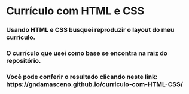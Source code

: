 # <h1> Currículo com HTML e CSS </h1>

  <h3>Usando HTML e CSS busquei reproduzir o layout do meu currículo.</h3>
  <h3>O currículo que usei como base se encontra na raiz do repositório. </h3>
  <h3>Você pode conferir o resultado clicando neste link: https://gndamasceno.github.io/curriculo-com-HTML-CSS/</h3>

